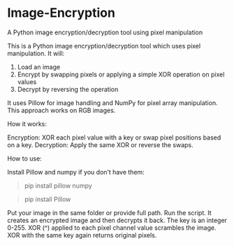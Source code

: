 # Image-Encryption
A Python image encryption/decryption tool using pixel manipulation

This is a Python image encryption/decryption tool which uses pixel manipulation. It will:
1. Load an image
2. Encrypt by swapping pixels or applying a simple XOR operation on pixel values
3. Decrypt by reversing the operation

It uses Pillow for image handling and NumPy for pixel array manipulation. This approach works on RGB images.

How it works:

Encryption: XOR each pixel value with a key or swap pixel positions based on a key.
Decryption: Apply the same XOR or reverse the swaps.

How to use:

Install Pillow and numpy if you don’t have them:
>pip install pillow numpy

>pip install Pillow

Put your image in the same folder or provide full path.
Run the script.
It creates an encrypted image and then decrypts it back.
The key is an integer 0-255.
XOR (^) applied to each pixel channel value scrambles the image.
XOR with the same key again returns original pixels.
